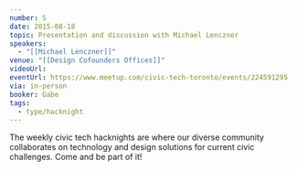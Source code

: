 ```yaml
---
number: 5
date: 2015-08-18
topic: Presentation and discussion with Michael Lenczner
speakers:
  - "[[Michael Lenczner]]"
venue: "[[Design Cofounders Offices]]"
videoUrl: 
eventUrl: https://www.meetup.com/civic-tech-toronto/events/224591295
via: in-person
booker: Gabe
tags:
  - type/hacknight
---
```


The weekly civic tech hacknights are where our diverse community collaborates on technology and design solutions for current civic challenges. Come and be part of it!
